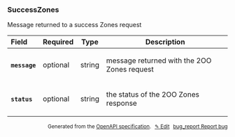 <!--- This is a generated file, do not edit! -->
<!--- [START woosmap_http_schema_successzones] -->
<h3 class="schema-object" id="SuccessZones">SuccessZones</h3>

Message returned to a success Zones request

| Field                                                                                               | Required | Type   | Description                                                                                       |
| :-------------------------------------------------------------------------------------------------- | -------- | ------ | ------------------------------------------------------------------------------------------------- |
| <h4 id="SuccessZones-message" class="add-link schema-object-property-key"><code>message</code></h4> | optional | string | <div class="nonref-property-description"><p>message returned with the 2OO Zones request</p></div> |
| <h4 id="SuccessZones-status" class="add-link schema-object-property-key"><code>status</code></h4>   | optional | string | <div class="nonref-property-description"><p>the status of the 2OO Zones response</p></div>        |

<p style="text-align: right; font-size: smaller;">Generated from the <a data-label="openapi-github" href="https://github.com/woosmap/openapi-specification" title="Woosmap OpenAPI Specification" class="external">OpenAPI specification</a>.
<a data-label="openapi-github-woosmap-http-schema-successzones" data-action="edit" style="margin-left: 5px;" href="https://github.com/woosmap/openapi-specification/blob/main/specification/schemas/SuccessZones.yml" title="Edit on GitHub">✎ Edit</a>
<a data-label="openapi-github-woosmap-http-schema-successzones" data-action="bug" style="margin-left: 5px;" href="https://github.com/woosmap/openapi-specification/issues/new?assignees=&labels=type%3A+bug%2C+triage+me&template=bug_report.md&title=[schemas] Bug - SuccessZones" title="File bug for schemas on GitHub"><span class="material-icons">bug_report</span> Report bug</a>
</p>

<!--- [END woosmap_http_schema_successzones] -->
